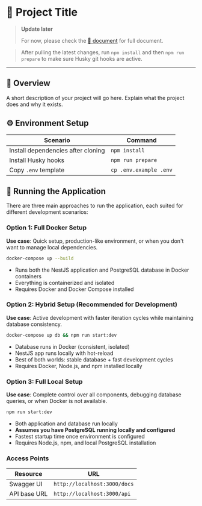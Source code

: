 # 🚀 Project Title

> **Update later**  
>
> For now, please check the [📄 document](./docs/README.md) for full document.

> After pulling the latest changes, run `npm install` and then `npm run prepare` to make sure Husky git hooks are active.

---

## 📌 Overview
A short description of your project will go here.
Explain what the project does and why it exists.

## ⚙️ Environment Setup

| Scenario | Command |
| --- | --- |
| Install dependencies after cloning | `npm install` |
| Install Husky hooks | `npm run prepare` |
| Copy `.env` template | `cp .env.example .env` |

## 🚀 Running the Application

There are three main approaches to run the application, each suited for different development scenarios:

### Option 1: Full Docker Setup
**Use case**: Quick setup, production-like environment, or when you don't want to manage local dependencies.
```bash
docker-compose up --build
```
- Runs both the NestJS application and PostgreSQL database in Docker containers
- Everything is containerized and isolated
- Requires Docker and Docker Compose installed

### Option 2: Hybrid Setup (Recommended for Development)
**Use case**: Active development with faster iteration cycles while maintaining database consistency.
```bash
docker-compose up db && npm run start:dev
```
- Database runs in Docker (consistent, isolated)
- NestJS app runs locally with hot-reload
- Best of both worlds: stable database + fast development cycles
- Requires Docker, Node.js, and npm installed locally

### Option 3: Full Local Setup
**Use case**: Complete control over all components, debugging database queries, or when Docker is not available.
```bash
npm run start:dev
```
- Both application and database run locally
- **Assumes you have PostgreSQL running locally and configured**
- Fastest startup time once environment is configured
- Requires Node.js, npm, and local PostgreSQL installation

### Access Points
| Resource | URL |
| --- | --- |
| Swagger UI | `http://localhost:3000/docs` |
| API base URL | `http://localhost:3000/api` |
